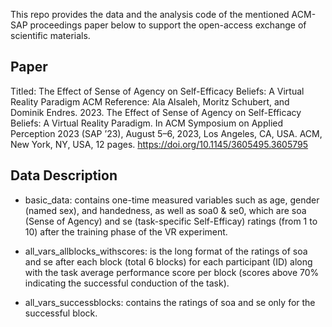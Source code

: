 This repo provides the data and the analysis code of the mentioned ACM-SAP proceedings paper below to support the open-access exchange of scientific materials.

## Paper
Titled: The Effect of Sense of Agency on Self-Efficacy Beliefs: A Virtual Reality Paradigm
ACM Reference: Ala Alsaleh, Moritz Schubert, and Dominik Endres. 2023. The Effect of Sense of Agency on Self-Efficacy Beliefs: A Virtual Reality Paradigm. In ACM Symposium on Applied Perception 2023 (SAP ’23), August 5–6, 2023, Los Angeles, CA, USA. ACM, New York, NY, USA, 12 pages. https://doi.org/10.1145/3605495.3605795

## Data Description
- basic_data: contains one-time measured variables such as age, gender (named sex), and handedness, as well as soa0 & se0, which are soa (Sense of Agency) and se (task-specific Self-Efficay) ratings (from 1 to 10) after the training phase of the VR experiment.

- all_vars_allblocks_withscores: is the long format of the ratings of soa and se after each block (total 6 blocks) for each participant (ID) along with the task average performance score per block (scores above 70% indicating the successful conduction of the task).

- all_vars_successblocks: contains the ratings of soa and se only for the successful block.
